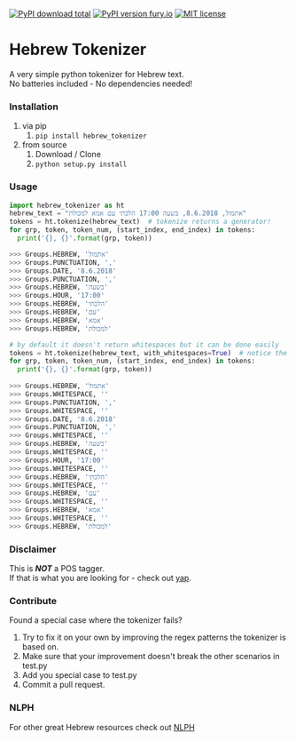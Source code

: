 [![PyPI download total](https://img.shields.io/pypi/dm/hebrew-tokenizer.svg)](https://pypi.python.org/pypi/hebrew-tokenizer/)  [![PyPI version fury.io](https://badge.fury.io/py/hebrew-tokenizer.svg)](https://pypi.python.org/pypi/hebrew-tokenizer/)
 [![MIT license](https://img.shields.io/badge/License-MIT-blue.svg)](https://lbesson.mit-license.org/) 


# Hebrew Tokenizer
A very simple python tokenizer for Hebrew text.  
No batteries included - No dependencies needed!

### Installation
1. via pip
    1. ```pip install hebrew_tokenizer```
2. from source
    1. Download / Clone
    2. ```python setup.py install```

### Usage
```python
import hebrew_tokenizer as ht
hebrew_text = "אתמול, 8.6.2018, בשעה 17:00 הלכתי עם אמא למכולת"
tokens = ht.tokenize(hebrew_text)  # tokenize returns a generator!
for grp, token, token_num, (start_index, end_index) in tokens:
  print('{}, {}'.format(grp, token))

>>> Groups.HEBREW, 'אתמול'
>>> Groups.PUNCTUATION, ',' 
>>> Groups.DATE, '8.6.2018'
>>> Groups.PUNCTUATION, ',' 
>>> Groups.HEBREW, 'בשעה'
>>> Groups.HOUR, '17:00'
>>> Groups.HEBREW, 'הלכתי'
>>> Groups.HEBREW, 'עם'
>>> Groups.HEBREW, 'אמא'
>>> Groups.HEBREW, 'למכולת'

# by default it doesn't return whitespaces but it can be done easily
tokens = ht.tokenize(hebrew_text, with_whitespaces=True)  # notice the with_whitespace flag
for grp, token, token_num, (start_index, end_index) in tokens:
  print('{}, {}'.format(grp, token))
  
>>> Groups.HEBREW, 'אתמול'
>>> Groups.WHITESPACE, ''
>>> Groups.PUNCTUATION, ',' 
>>> Groups.WHITESPACE, ''
>>> Groups.DATE, '8.6.2018'
>>> Groups.PUNCTUATION, ','
>>> Groups.WHITESPACE, ''
>>> Groups.HEBREW, 'בשעה'
>>> Groups.WHITESPACE, ''
>>> Groups.HOUR, '17:00'
>>> Groups.WHITESPACE, ''
>>> Groups.HEBREW, 'הלכתי'
>>> Groups.WHITESPACE, ''
>>> Groups.HEBREW, 'עם'
>>> Groups.WHITESPACE, ''
>>> Groups.HEBREW, 'אמא'
>>> Groups.WHITESPACE, ''
>>> Groups.HEBREW, 'למכולת'
```

### Disclaimer
This is __***NOT***__ a POS tagger.   
If that is what you are looking for - check out [yap](https://github.com/habeanf/yap).


### Contribute  
Found a special case where the tokenizer fails?   
1. Try to fix it on your own by improving the regex patterns the tokenizer is based on.  
2. Make sure that your improvement doesn't break the other scenarios in test.py
3. Add you special case to test.py 
4. Commit a pull request.  

### NLPH
For other great Hebrew resources check out [NLPH](https://github.com/NLPH/NLPH_Resources)
